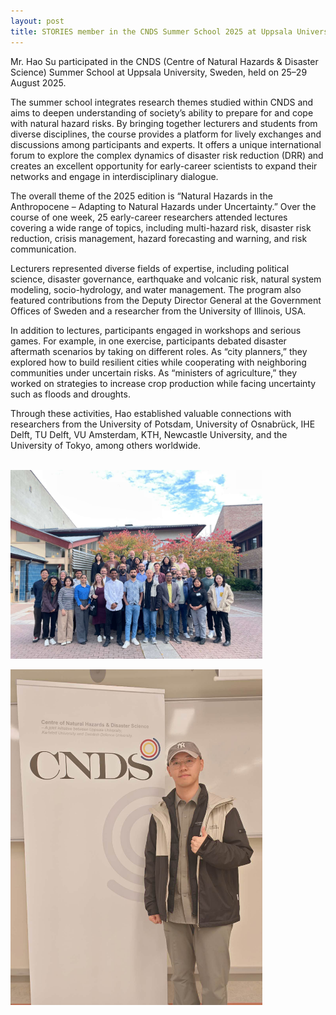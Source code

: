 ```yaml
---
layout: post
title: STORIES member in the CNDS Summer School 2025 at Uppsala University, Sweden
---
```

Mr. Hao Su participated in the CNDS (Centre of Natural Hazards & Disaster Science) Summer School at Uppsala University, Sweden, held on 25–29 August 2025.

The summer school integrates research themes studied within CNDS and aims to deepen understanding of society’s ability to prepare for and cope with natural hazard risks. By bringing together lecturers and students from diverse disciplines, the course provides a platform for lively exchanges and discussions among participants and experts. It offers a unique international forum to explore the complex dynamics of disaster risk reduction (DRR) and creates an excellent opportunity for early-career scientists to expand their networks and engage in interdisciplinary dialogue.

The overall theme of the 2025 edition is “Natural Hazards in the Anthropocene – Adapting to Natural Hazards under Uncertainty.” Over the course of one week, 25 early-career researchers attended lectures covering a wide range of topics, including multi-hazard risk, disaster risk reduction, crisis management, hazard forecasting and warning, and risk communication.

Lecturers represented diverse fields of expertise, including political science, disaster governance, earthquake and volcanic risk, natural system modeling, socio-hydrology, and water management. The program also featured contributions from the Deputy Director General at the Government Offices of Sweden and a researcher from the University of Illinois, USA.

In addition to lectures, participants engaged in workshops and serious games. For example, in one exercise, participants debated disaster aftermath scenarios by taking on different roles. As “city planners,” they explored how to build resilient cities while cooperating with neighboring communities under uncertain risks. As “ministers of agriculture,” they worked on strategies to increase crop production while facing uncertainty such as floods and droughts.

Through these activities, Hao established valuable connections with researchers from the University of Potsdam, University of Osnabrück, IHE Delft, TU Delft, VU Amsterdam, KTH, Newcastle University, and the University of Tokyo, among others worldwide.


<br>
<div style="display: flex;">
  <img src="/assets/images/content/2025CNDS1.jpg" style="width: 80%;">
</div>
<br>
<div style="display: flex;">
  <img src="/assets/images/content/2025CNDS2.jpg" style="width: 80%;">
</div>
